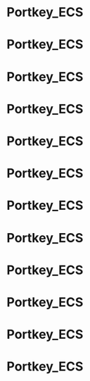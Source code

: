 # Portkey_ECS
# Portkey_ECS
# Portkey_ECS
# Portkey_ECS
# Portkey_ECS
# Portkey_ECS
# Portkey_ECS
# Portkey_ECS
# Portkey_ECS
# Portkey_ECS
# Portkey_ECS
# Portkey_ECS
